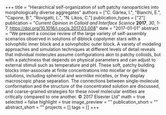 +++
title = "Hierarchical self-organization of soft patchy nanoparticles into morphologically diverse aggregates"
authors = ["C. Gârlea, I.", "Bianchi, E.", "Capone, B.", "Rovigatti, L.", "N. Likos, C."]
publication_types = ["2"]
publication = "*Current Opinion in Colloid and Interface Science* **2017**, *30*, 1-7, https://doi.org/10.1016/j.cocis.2017.03.008"
date = "2017-01-01"
abstract = "We present a concise review of the large variety of self-assembly scenarios observed in solutions of diblock copolymer stars with a solvophilic inner block and a solvophobic outer block. A variety of modeling approaches and simulation techniques at different levels of detail reveals that individual molecules assume configurations akin to patchy colloids, but with a patchiness that depends on physical parameters and can adjust to external stimuli such as temperature and pH. These soft, patchy building blocks inter-associate at finite concentrations into micellar or gel-like solutions, including spherical and wormlike micelles, or they display macroscopic phase separation. The connections between single-molecule conformation and the structure of the concentrated solution are discussed, and coarse-grained strategies for these novel molecular entities are critically compared to one another. © 2017 Elsevier Ltd"
math = true
selected = false
highlight = true
image_preview = ""
publication_short = ""
abstract_short = ""
projects = []
tags = []
+++
